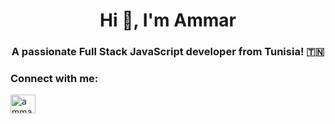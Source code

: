 <h1 align="center">Hi 👋, I'm Ammar</h1>
<h3 align="center">A passionate Full Stack JavaScript developer from Tunisia! 🇹🇳</h3>

<h3 align="left">Connect with me:</h3>
<p align="left">
<a href="https://linkedin.com/in/ammarferchichi" target="blank"><img align="center" src="https://raw.githubusercontent.com/rahuldkjain/github-profile-readme-generator/master/src/images/icons/Social/linked-in-alt.svg" alt="ammarferchichi" height="30" width="40" /></a>
</p>
